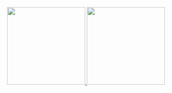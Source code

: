 <div align="center">
  <a href="https://github.com/Larabsg">
  <img height="180em" src="https://github-readme-stats.vercel.app/api?username=Larabsg&show_icons=true&theme=chartreuse-dark&include_all_commits=true&count_private=true"/>
  <img height="180em" src="https://github-readme-stats.vercel.app/api/top-langs/?username=Larabsg&layout=compact&langs_count=7&theme=chartreuse-dark"/>
</div>

